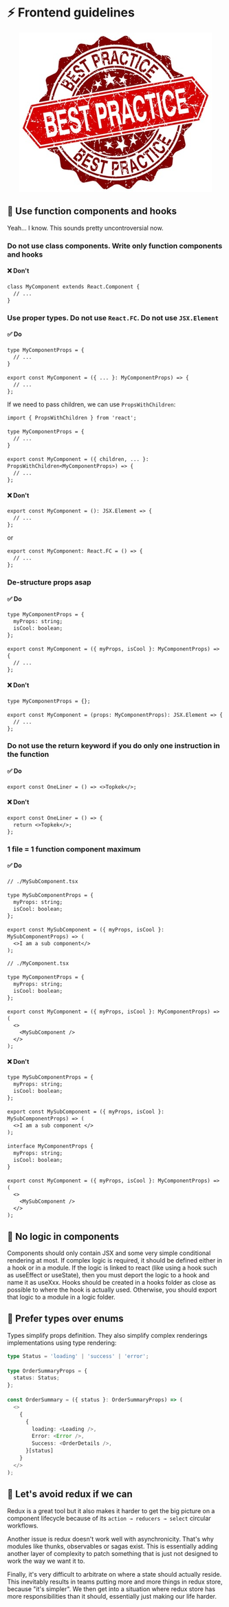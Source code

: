 # ⚡ Frontend guidelines

<p align="center">
  <img src="./assets/bp.jpg" width="450" alt="bp" />
</p>

## 🔶 Use function components and hooks

Yeah... I know. This sounds pretty uncontroversial now.

### Do not use class components. Write only function components and hooks

#### ❌ Don't

```tsx
class MyComponent extends React.Component {
  // ...
}
```

### Use proper types. Do not use `React.FC`. Do not use `JSX.Element`

#### ✅ Do

```tsx
type MyComponentProps = {
  // ...
}

export const MyComponent = ({ ... }: MyComponentProps) => {
  // ...
};
```

If we need to pass children, we can use `PropsWithChildren`:

```tsx
import { PropsWithChildren } from 'react';

type MyComponentProps = {
  // ...
}

export const MyComponent = ({ children, ... }: PropsWithChildren<MyComponentProps>) => {
  // ...
};
```

#### ❌ Don't

```tsx
export const MyComponent = (): JSX.Element => {
  // ...
};
```

or

```tsx
export const MyComponent: React.FC = () => {
  // ...
};
```

### De-structure props asap

#### ✅ Do

```tsx
type MyComponentProps = {
  myProps: string;
  isCool: boolean;
};

export const MyComponent = ({ myProps, isCool }: MyComponentProps) => {
  // ...
};
```

#### ❌ Don't

```tsx
type MyComponentProps = {};

export const MyComponent = (props: MyComponentProps): JSX.Element => {
  // ...
};
```

### Do not use the return keyword if you do only one instruction in the function

#### ✅ Do

```tsx
export const OneLiner = () => <>Topkek</>;
```

#### ❌ Don't

```tsx
export const OneLiner = () => {
  return <>Topkek</>;
};
```

### 1 file = 1 function component maximum

#### ✅ Do

```tsx
// ./MySubComponent.tsx

type MySubComponentProps = {
  myProps: string;
  isCool: boolean;
};

export const MySubComponent = ({ myProps, isCool }: MySubComponentProps) => (
  <>I am a sub component</>
);
```

```tsx
// ./MyComponent.tsx

type MyComponentProps = {
  myProps: string;
  isCool: boolean;
};

export const MyComponent = ({ myProps, isCool }: MyComponentProps) => (
  <>
    <MySubComponent />
  </>
);
```

#### ❌ Don't

```tsx
type MySubComponentProps = {
  myProps: string;
  isCool: boolean;
};

export const MySubComponent = ({ myProps, isCool }: MySubComponentProps) => (
  <>I am a sub component </>
);

interface MyComponentProps {
  myProps: string;
  isCool: boolean;
}

export const MyComponent = ({ myProps, isCool }: MyComponentProps) => (
  <>
    <MySubComponent />
  </>
);
```

## 🔶 No logic in components

Components should only contain JSX and some very simple conditional rendering at most. If complex logic is required, it should be defined either in a hook or in a module. If the logic is linked to react (like using a hook such as useEffect or useState), then you must deport the logic to a hook and name it as useXxx. Hooks should be created in a hooks folder as close as possible to where the hook is actually used. Otherwise, you should export that logic to a module in a logic folder.

## 🔶 Prefer types over enums

Types simplify props definition. They also simplify complex renderings implementations using type rendering:

```typescript
type Status = 'loading' | 'success' | 'error';

type OrderSummaryProps = {
  status: Status;
};

const OrderSummary = ({ status }: OrderSummaryProps) => (
  <>
    {
      {
        loading: <Loading />,
        Error: <Error />,
        Success: <OrderDetails />,
      }[status]
    }
  </>
);
```

## 🔶 Let's avoid redux if we can

Redux is a great tool but it also makes it harder to get the big picture on a component lifecycle because of its `action → reducers → select` circular workflows.

Another issue is redux doesn't work well with asynchronicity. That's why modules like thunks, observables or sagas exist. This is essentially adding another layer of complexity to patch something that is just not designed to work the way we want it to.

Finally, it's very difficult to arbitrate on where a state should actually reside. This inevitably results in teams putting more and more things in redux store, because "it's simpler". We then get into a situation where redux store has more responsibilities than it should, essentially just making our life harder.
